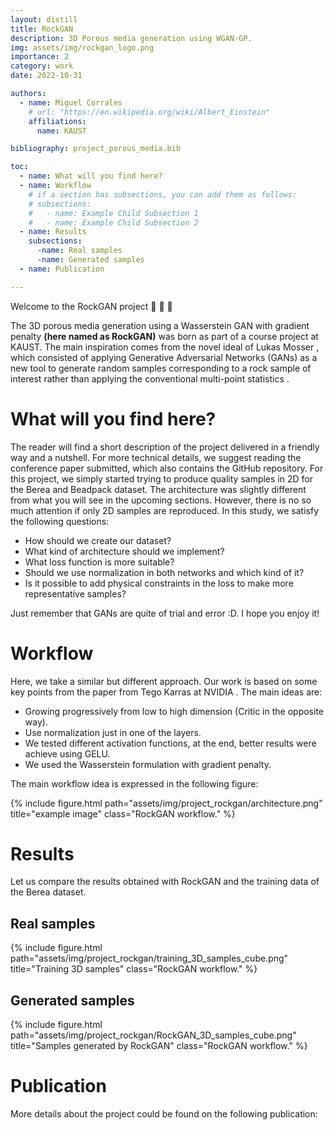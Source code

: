 ```yaml
---
layout: distill
title: RockGAN
description: 3D Porous media generation using WGAN-GP.
img: assets/img/rockgan_logo.png
importance: 2
category: work
date: 2022-10-31

authors:
  - name: Miguel Corrales
    # url: "https://en.wikipedia.org/wiki/Albert_Einstein"
    affiliations:
      name: KAUST

bibliography: project_porous_media.bib

toc:
  - name: What will you find here?
  - name: Workflow
    # if a section has subsections, you can add them as follows:
    # subsections:
    #   - name: Example Child Subsection 1
    #   - name: Example Child Subsection 2
  - name: Results
    subsections:
      -name: Real samples
      -name: Generated samples
  - name: Publication

---
```


Welcome to the RockGAN project :metal: :metal: :metal:

The 3D porous media generation using a Wasserstein GAN with gradient penalty **(here named as RockGAN)** was born as part of a course project at KAUST. The main inspiration comes from the novel ideal of Lukas Mosser <d-cite key="PhysRevE.96.043309"></d-cite>, which consisted of applying Generative Adversarial Networks (GANs) as a new tool to generate random samples corresponding to a rock sample of interest rather than applying the conventional multi-point statistics <d-cite key="OKABE2005121"></d-cite>.

# What will you find here?
The reader will find a short description of the project delivered in a friendly way and a nutshell. For more technical details, we suggest reading the conference paper submitted, which also contains the GitHub repository. For this project, we simply started trying to produce quality samples in 2D for the Berea and Beadpack dataset. The architecture was slightly different from what you will see in the upcoming sections. However, there is no so much attention if only 2D samples are reproduced. In this study, we satisfy the following questions: 
- How should we create our dataset? 
- What kind of architecture should we implement?
- What loss function is more suitable?
- Should we use normalization in both networks and which kind of it?
- Is it possible to add physical constraints in the loss to make more representative samples? 

Just remember that GANs are quite of trial and error :D. I hope you enjoy it!

# Workflow
Here, we take a similar but different approach. Our work is based on some key points from the paper  from Tego Karras at NVIDIA <d-cite key="karras2017progressive"></d-cite>. The main ideas are: 
- Growing progressively from low to high dimension (Critic in the opposite way).
- Use normalization just in one of the layers. 
- We tested different activation functions, at the end, better results were achieve using GELU. 
- We used the Wasserstein formulation with gradient penalty. 

The main workflow idea is expressed in the following figure:

{% include figure.html path="assets/img/project_rockgan/architecture.png" title="example image" class="RockGAN workflow." %}

# Results
Let us compare the results obtained with RockGAN and the training data of the Berea dataset.

## Real samples
{% include figure.html path="assets/img/project_rockgan/training_3D_samples_cube.png" title="Training 3D samples" class="RockGAN workflow." %}

## Generated samples
{% include figure.html path="assets/img/project_rockgan/RockGAN_3D_samples_cube.png" title="Samples generated by RockGAN" class="RockGAN workflow." %}

# Publication
More details about the project could be found on the following publication:




